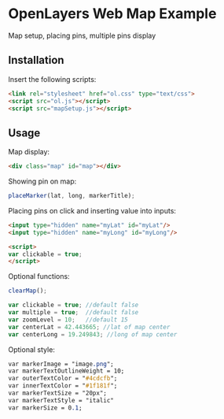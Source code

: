 # OpenLayers Web Map Example

Map setup, placing pins, multiple pins display 

## Installation

Insert the following scripts:

```html
<link rel="stylesheet" href="ol.css" type="text/css">
<script src="ol.js"></script>
<script src="mapSetup.js"></script>
```

## Usage

Map display:

```html
<div class="map" id="map"></div>
```

Showing pin on map:

```javascript
placeMarker(lat, long, markerTitle);
```

Placing pins on click and inserting value into inputs:

```html
<input type="hidden" name="myLat" id="myLat"/>
<input type="hidden" name="myLong" id="myLong"/>

<script>
var clickable = true;
</script>
```

Optional functions:

```javascript
clearMap();

var clickable = true; //default false
var multiple = true;  //default false
var zoomLevel = 10;   //default 15
var centerLat = 42.443665; //lat of map center
var centerLong = 19.249843; //long of map center
```

Optional style:

```css
var markerImage = "image.png";
var markerTextOutlineWeight = 10;
var outerTextColor = "#4cdcfb";
var innerTextColor = "#1f181f";
var markerTextSize = "20px";
var markerTextStyle = "italic"
var markerSize = 0.1;
```
